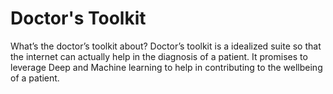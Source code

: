 # Doctor's Toolkit

What’s the doctor’s toolkit about? Doctor’s toolkit is a idealized suite so that the internet can actually help in the diagnosis of a patient. It promises to leverage Deep and Machine learning to help in contributing to the wellbeing of a patient.
<!---
DoctorsToolkit/DoctorsToolkit is a ✨ special ✨ repository because its `README.md` (this file) appears on your GitHub profile.
You can click the Preview link to take a look at your changes.
--->
